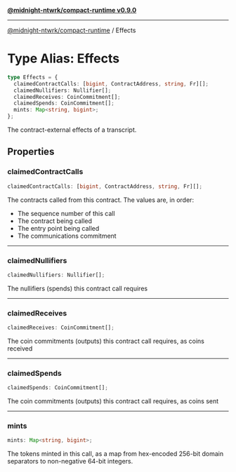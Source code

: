 [**@midnight-ntwrk/compact-runtime v0.9.0**](../README.md)

***

[@midnight-ntwrk/compact-runtime](../globals.md) / Effects

# Type Alias: Effects

```ts
type Effects = {
  claimedContractCalls: [bigint, ContractAddress, string, Fr][];
  claimedNullifiers: Nullifier[];
  claimedReceives: CoinCommitment[];
  claimedSpends: CoinCommitment[];
  mints: Map<string, bigint>;
};
```

The contract-external effects of a transcript.

## Properties

### claimedContractCalls

```ts
claimedContractCalls: [bigint, ContractAddress, string, Fr][];
```

The contracts called from this contract. The values are, in order:

- The sequence number of this call
- The contract being called
- The entry point being called
- The communications commitment

***

### claimedNullifiers

```ts
claimedNullifiers: Nullifier[];
```

The nullifiers (spends) this contract call requires

***

### claimedReceives

```ts
claimedReceives: CoinCommitment[];
```

The coin commitments (outputs) this contract call requires, as coins
received

***

### claimedSpends

```ts
claimedSpends: CoinCommitment[];
```

The coin commitments (outputs) this contract call requires, as coins
sent

***

### mints

```ts
mints: Map<string, bigint>;
```

The tokens minted in this call, as a map from hex-encoded 256-bit domain
separators to non-negative 64-bit integers.
